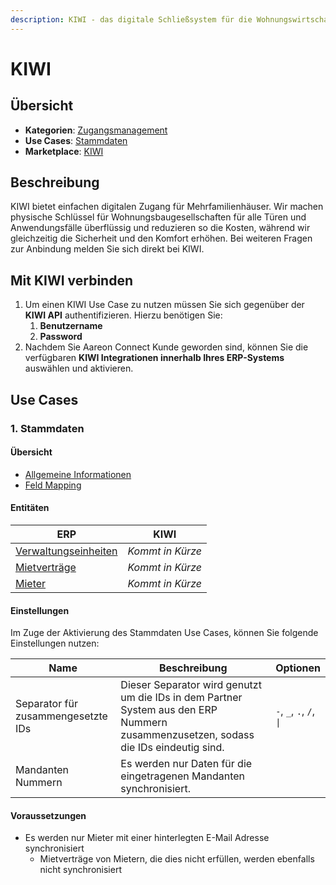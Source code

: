 ```yaml
---
description: KIWI - das digitale Schließsystem für die Wohnungswirtschaft
---
```


# KIWI

## Übersicht

* **Kategorien**: [Zugangsmanagement](../kategorien/zugangsmanagement.md)
* **Use Cases**: [Stammdaten](kiwi.md#stammdaten)
* **Marketplace**: [KIWI](https://marketplace.aareon.com/de/listings/kiwi)

## Beschreibung

KIWI bietet einfachen digitalen Zugang für Mehrfamilienhäuser. Wir machen physische Schlüssel für Wohnungsbaugesellschaften für alle Türen und Anwendungsfälle überflüssig und reduzieren so die Kosten, während wir gleichzeitig die Sicherheit und den Komfort erhöhen. Bei weiteren Fragen zur Anbindung melden Sie sich direkt bei KIWI.

## Mit KIWI verbinden

1. Um einen KIWI Use Case zu nutzen müssen Sie sich gegenüber der **KIWI API** authentifizieren. Hierzu benötigen Sie:
   1. **Benutzername**
   2. **Password**
2. Nachdem Sie Aareon Connect Kunde geworden sind, können Sie die verfügbaren **KIWI Integrationen innerhalb Ihres ERP-Systems** auswählen und aktivieren.

## Use Cases

### 1. Stammdaten

#### Übersicht

* [Allgemeine Informationen](../use-cases/stammdaten.md)
* [Feld Mapping](https://docs.google.com/spreadsheets/d/1b5iCRsnGxBGTXNzHzaNm0SlfRoIpbRofghzS-7HwbVc/edit#gid=1213044489\&fvid=23969279)

#### Entitäten

| ERP                                                            | KIWI             |
| -------------------------------------------------------------- | ---------------- |
| [Verwaltungseinheiten](../kategorien/eigentuemerverwaltung.md) | _Kommt in Kürze_ |
| [Mietverträge](../entitaeten/mietvertraege.md)                 | _Kommt in Kürze_ |
| [Mieter](../entitaeten/mieter.md)                              | _Kommt in Kürze_ |

#### Einstellungen

Im Zuge der Aktivierung des Stammdaten Use Cases, können Sie folgende Einstellungen nutzen:

<table><thead><tr><th width="165">Name</th><th width="450.33333333333326">Beschreibung</th><th>Optionen</th></tr></thead><tbody><tr><td>Separator für zusammengesetzte IDs</td><td>Dieser Separator wird genutzt um die IDs in dem Partner System aus den ERP Nummern zusammenzusetzen, sodass die IDs eindeutig sind.</td><td><code>-</code>, <code>_</code>, <code>.</code>, <code>/</code>, <code>|</code></td></tr><tr><td>Mandanten Nummern</td><td>Es werden nur Daten für die eingetragenen Mandanten synchronisiert.</td><td></td></tr></tbody></table>

#### Voraussetzungen

* Es werden nur Mieter mit einer hinterlegten E-Mail Adresse synchronisiert
  * Mietverträge von Mietern, die dies nicht erfüllen, werden ebenfalls nicht synchronisiert
